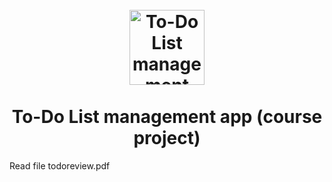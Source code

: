
<h1 align="center">
<br>
  <img src="https://res.cloudinary.com/dec25/image/upload/v1663829755/logo1_bqwor3.png" alt="To-Do List management app" width="120">
<br>
<br>
To-Do List management app (course project)
</h1>

Read file todoreview.pdf
